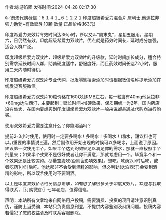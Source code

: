 <p>作者:咏游馅固 发布时间:2024-04-28 02:17:30</p>
<p>《✅港澳代购薇信：６１４１_６１２２ 》印度超級希愛力混合片 犀利士,他達拉非 強力助勃+有效延時 10顆 數量 正品价格(163元) </p>
									<p>印度希爱力双效片有效时间达36小时，所以又叫“周末丸”，星期五服用，星期六，日仍然有效。印度超级希爱力双效片，优点就是药效时间长，延时成分加强，适合人群广泛。</p><p>印度超级希爱力双效片，超级希爱力双效片的升级款，延时时间加长成分，适合特别需求延长时间人群，助勃硬度适中，舒服度好，而且药效时间长达72小时，服用二天内随时待机。</p><p>印度超级希爱力双效片专业代购、批发零售搜索添加时请根据微信名称提示添加在线发货客服微信。</p><p></p><p>印度超级希爱力双效片10粒价格在160块钱RMB左右，每一粒含有40mg他达拉非+60mg达泊西汀，主要起到：延长时间+增硬效果，保质期统一为2年，国内葯店没有售卖，在国内要想买到印度超级希爱力双效片一般来说都是通过代购商进行购买。</p><p>使用双效希爱力需要注意什么？你能喝酒吗？</p><p>提前2-3小时使用，使用时一定要多喝水！多喝水！多喝水！(糖水，甜饮料也可以。)重要的事情说三遍，然后副作用开始出现的时候可以多喝水，上面说了原因。建议第一次使用半个。如果半个达到的效果足以满足你的需求，那就一直按照半个剂量来；如果半个效果不是很好或者让你不满意，那就考虑用一个。毕竟半个和一个效果还是比较差的。尽量空腹吃(否则会影响效果)。想吃，吃药2小时后吃，或者吃药1小时后吃。他达那非不会受到酒精的影响，但必利劲(达泊西汀)会受到酒精的影响，所以双希使用时不要喝酒。</p><p>以上是印度双效价格相关信息讲解，如有想了解很多关于印度双效片，欢迎与我取得联系，〖订购微信:〗七年老店，值得信赖。</p>				声明：本站所有文章均来自网络用户投稿，需要消费、投资的项目请注意识别真伪，谨防上当受骗，本站只负责信息刊登，不提供内容鉴别及纠纷问题。投稿内容若侵犯了您的权益请及时联系客服删除。				
